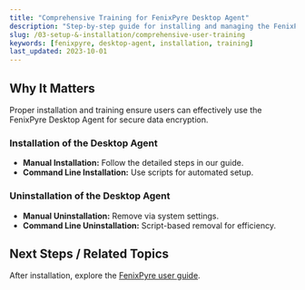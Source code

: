 ```yaml
---
title: "Comprehensive Training for FenixPyre Desktop Agent"
description: "Step-by-step guide for installing and managing the FenixPyre Desktop Agent."
slug: /03-setup-&-installation/comprehensive-user-training
keywords: [fenixpyre, desktop-agent, installation, training]
last_updated: 2023-10-01
---
```


## Why It Matters

Proper installation and training ensure users can effectively use the FenixPyre Desktop Agent for secure data encryption.

### Installation of the Desktop Agent

- **Manual Installation:** Follow the detailed steps in our guide.
- **Command Line Installation:** Use scripts for automated setup.

### Uninstallation of the Desktop Agent

- **Manual Uninstallation:** Remove via system settings.
- **Command Line Uninstallation:** Script-based removal for efficiency.

## Next Steps / Related Topics

After installation, explore the [FenixPyre user guide](/05-user-guide/windows-agent.md).